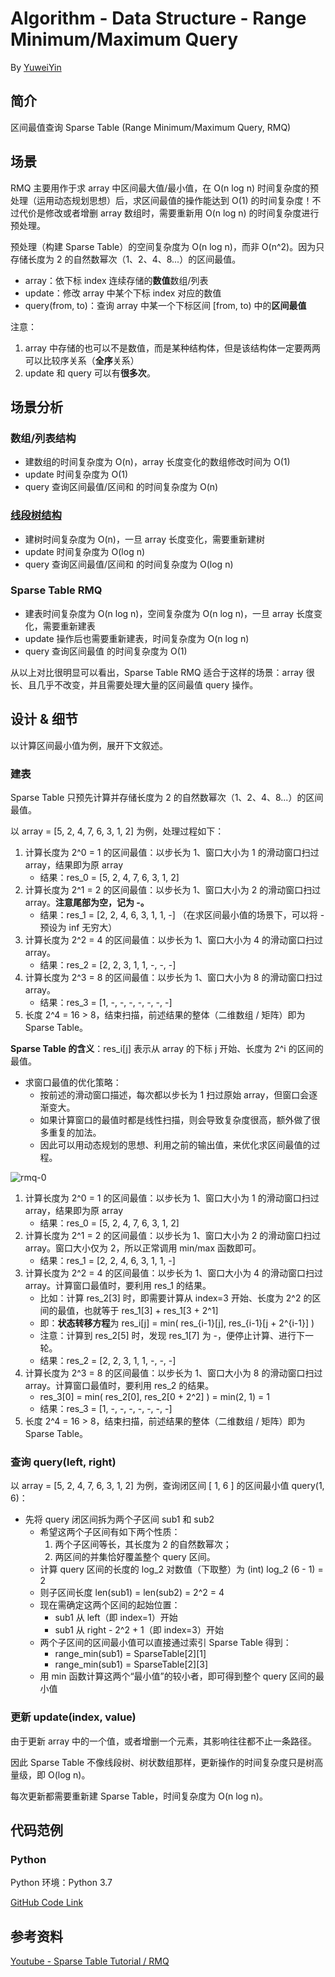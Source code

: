 # Algorithm - Data Structure - Range Minimum/Maximum Query

By [YuweiYin](https://yuweiyin.github.io/)

## 简介

区间最值查询 Sparse Table (Range Minimum/Maximum Query, RMQ)

## 场景

RMQ 主要用作于求 array 中区间最大值/最小值，在 O(n log n) 时间复杂度的预处理（运用动态规划思想）后，求区间最值的操作能达到 O(1) 的时间复杂度！不过代价是修改或者增删 array 数组时，需要重新用 O(n log n) 的时间复杂度进行预处理。

预处理（构建 Sparse Table）的空间复杂度为 O(n log n)，而非 O(n^2)。因为只存储长度为 2 的自然数幂次（1、2、4、8...）的区间最值。

- array：依下标 index 连续存储的**数值**数组/列表
- update：修改 array 中某个下标 index 对应的数值
- query(from, to)：查询 array 中某一个下标区间 \[from, to\) 中的**区间最值**

注意：

1. array 中存储的也可以不是数值，而是某种结构体，但是该结构体一定要两两可以比较序关系（**全序**关系）
2. update 和 query 可以有**很多次**。

## 场景分析

### 数组/列表结构

- 建数组的时间复杂度为 O(n)，array 长度变化的数组修改时间为 O(1)
- update 时间复杂度为 O(1)
- query 查询区间最值/区间和 的时间复杂度为 O(n)

### [线段树结构](./segment-tree)

- 建树时间复杂度为 O(n)，一旦 array 长度变化，需要重新建树
- update 时间复杂度为 O(log n)
- query 查询区间最值/区间和 的时间复杂度为 O(log n)

### Sparse Table RMQ

- 建表时间复杂度为 O(n log n)，空间复杂度为 O(n log n)，一旦 array 长度变化，需要重新建表
- update 操作后也需要重新建表，时间复杂度为 O(n log n)
- query 查询区间最值 的时间复杂度为 O(1)

从以上对比很明显可以看出，Sparse Table RMQ 适合于这样的场景：array 很长、且几乎不改变，并且需要处理大量的区间最值 query 操作。

## 设计 & 细节

以计算区间最小值为例，展开下文叙述。

### 建表

Sparse Table 只预先计算并存储长度为 2 的自然数幂次（1、2、4、8...）的区间最值。

以 array = [5, 2, 4, 7, 6, 3, 1, 2] 为例，处理过程如下：

1. 计算长度为 2^0 = 1 的区间最值：以步长为 1、窗口大小为 1 的滑动窗口扫过 array，结果即为原 array
	- 结果：res\_0 = [5, 2, 4, 7, 6, 3, 1, 2]
2. 计算长度为 2^1 = 2 的区间最值：以步长为 1、窗口大小为 2 的滑动窗口扫过 array。**注意尾部为空，记为 -。**
	- 结果：res\_1 = [2, 2, 4, 6, 3, 1, 1, -] （在求区间最小值的场景下，可以将 - 预设为 inf 无穷大）
3. 计算长度为 2^2 = 4 的区间最值：以步长为 1、窗口大小为 4 的滑动窗口扫过 array。
	- 结果：res\_2 = [2, 2, 3, 1, 1, -, -, -]
4. 计算长度为 2^3 = 8 的区间最值：以步长为 1、窗口大小为 8 的滑动窗口扫过 array。
	- 结果：res\_3 = [1, -, -, -, -, -, -, -]
5. 长度 2^4 = 16 > 8，结束扫描，前述结果的整体（二维数组 / 矩阵）即为 Sparse Table。

**Sparse Table 的含义**：res\_i[j] 表示从 array 的下标 j 开始、长度为 2^i 的区间的最值。

- 求窗口最值的优化策略：
	- 按前述的滑动窗口描述，每次都以步长为 1 扫过原始 array，但窗口会逐渐变大。
	- 如果计算窗口的最值时都是线性扫描，则会导致复杂度很高，额外做了很多重复的加法。
	- 因此可以用动态规划的思想、利用之前的输出值，来优化求区间最值的过程。

![rmq-0](/img/info-technology/algorithm/data-structure/rmq-0.png)

1. 计算长度为 2^0 = 1 的区间最值：以步长为 1、窗口大小为 1 的滑动窗口扫过 array，结果即为原 array
	- 结果：res\_0 = [5, 2, 4, 7, 6, 3, 1, 2]
2. 计算长度为 2^1 = 2 的区间最值：以步长为 1、窗口大小为 2 的滑动窗口扫过 array。窗口大小仅为 2，所以正常调用 min/max 函数即可。
	- 结果：res\_1 = [2, 2, 4, 6, 3, 1, 1, -]
3. 计算长度为 2^2 = 4 的区间最值：以步长为 1、窗口大小为 4 的滑动窗口扫过 array。计算窗口最值时，要利用 res\_1 的结果。
	- 比如：计算 res\_2[3] 时，即需要计算从 index=3 开始、长度为 2^2 的区间的最值，也就等于 res\_1[3] + res\_1[3 + 2^1]
	- 即：**状态转移方程**为 res\_i[j] = min( res\_{i-1}[j], res\_{i-1}[j + 2^{i-1}] )
	- 注意：计算到 res\_2[5] 时，发现 res\_1[7] 为 -，便停止计算、进行下一轮。
	- 结果：res\_2 = [2, 2, 3, 1, 1, -, -, -]
4. 计算长度为 2^3 = 8 的区间最值：以步长为 1、窗口大小为 8 的滑动窗口扫过 array。计算窗口最值时，要利用 res\_2 的结果。
	- res\_3[0] = min( res\_2[0], res\_2[0 + 2^2] ) = min(2, 1) = 1
	- 结果：res\_3 = [1, -, -, -, -, -, -, -]
5. 长度 2^4 = 16 > 8，结束扫描，前述结果的整体（二维数组 / 矩阵）即为 Sparse Table。

### 查询 query(left, right)

以 array = [5, 2, 4, 7, 6, 3, 1, 2] 为例，查询闭区间 \[ 1, 6 \] 的区间最小值 query(1, 6)：

- 先将 query 闭区间拆为两个子区间 sub1 和 sub2
	- 希望这两个子区间有如下两个性质：
        1. 两个子区间等长，其长度为 2 的自然数幂次；
        2. 两区间的并集恰好覆盖整个 query 区间。
	- 计算 query 区间的长度的 log\_2  对数值（下取整）为 (int) log\_2 (6 - 1) = 2
	- 则子区间长度 len(sub1) = len(sub2) = 2^2 = 4
	- 现在需确定这两个区间的起始位置：
		- sub1 从 left（即 index=1）开始
		- sub1 从 right - 2^2 + 1（即 index=3）开始
	- 两个子区间的区间最小值可以直接通过索引 Sparse Table 得到：
		- range_min(sub1) = SparseTable\[2\]\[1\]
		- range_min(sub1) = SparseTable\[2\]\[3\]
	- 用 min 函数计算这两个“最小值”的较小者，即可得到整个 query 区间的最小值

### 更新 update(index, value)

由于更新 array 中的一个值，或者增删一个元素，其影响往往都不止一条路径。

因此 Sparse Table 不像线段树、树状数组那样，更新操作的时间复杂度只是树高量级，即 O(log n)。

每次更新都需要重新建 Sparse Table，时间复杂度为 O(n log n)。

## 代码范例

### Python

Python 环境：Python 3.7

[GitHub Code Link](https://github.com/YuweiYin/Code_Play/blob/master/Algorithm-Essence/data-structure/range-min-max-query.py)

## 参考资料

[Youtube - Sparse Table Tutorial / RMQ](https://www.youtube.com/watch?v=9FLPwDn6L08)
